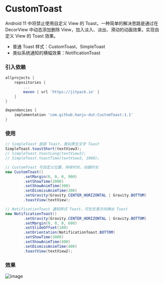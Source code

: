 # CustomToast

Android 11 中将禁止使用自定义 View 的 Toast，一种简单的解决思路是通过在 DecorView 中动态添加删除 View，加入淡入、淡出、滑动的动画效果，实现自定义 View 的 Toast 效果。

+ 普通 Toast 样式：CustomToast、SimpleToast
+ 类似系统通知的横幅效果：NotificationToast

### 引入依赖

```groovy
allprojects {
    repositories {
        ...
        maven { url 'https://jitpack.io' }
    }
}
```

```groovy
dependencies {
    implementation 'com.github.hanjx-dut:CustomToast:1.1'
}
```


### 使用

```Java
// SimpleToast 底部 Toast，类似原生文字 Toast
SimpleToast.toastShort(textView3);
// SimpleToast.toastLong(textView3);
// SimpleToast.toastTime(textView3, 1000);

// CustomToast 可自定义位置，持续时长，动画时长
new CustomToast()
        .setMargin(0, 0, 0, 900)
        .setShowTime(2000)
        .setShowAnimTime(300)
        .setDismissAnimTime(300)
        .setGravity(Gravity.CENTER_HORIZONTAL | Gravity.BOTTOM)
        .toastView(textView);

// NotificationToast 通知样式 Toast，可在任意方向弹出 Toast
new NotificationToast()
        .setGravity(Gravity.CENTER_HORIZONTAL | Gravity.BOTTOM)
        .setMargin(0, 0, 0, 600)
        .setSlideOffset(100)
        .setOrientation(NotificationToast.BOTTOM)
        .setShowTime(2000)
        .setShowAnimTime(400)
        .setDismissAnimTime(400)
        .toastView(textView2);
```

### 效果

![image](https://github.com/hanjx-dut/CustomToast/blob/master/demo.gif)

